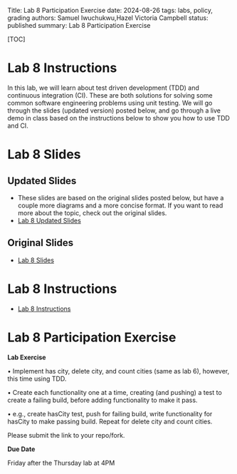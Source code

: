 Title: Lab 8 Participation Exercise
date: 2024-08-26
tags: labs, policy, grading
authors: Samuel Iwuchukwu,Hazel Victoria Campbell
status: published
summary: Lab 8 Participation Exercise

[TOC]

# Lab 8 Instructions

In this lab, we will learn about test driven development (TDD) and continuous integration (CI). These are both solutions for solving some common software engineering problems using unit testing. We will go through the slides (updated version) posted below, and go through a live demo in class based on the instructions below to show you how to use TDD and CI.

# Lab 8 Slides 

## Updated Slides

- These slides are based on the original slides posted below, but have a couple more diagrams and a more concise format. If you want to read more about the topic, check out the original slides.
- [Lab 8 Updated Slides]({attach}/labs/slides/Lab_8_Updated_Slides_Fall_2024.pptx)

## Original Slides

* [Lab 8 Slides]({attach}/labs/slides/Lab8_Slides.pdf)

# Lab 8 Instructions

* [Lab 8 Instructions]({attach}/labs/slides/Lab8_Instructions.pdf)

# Lab 8 Participation Exercise

**Lab Exercise**

• Implement has city, delete city, and count cities (same as lab 6), however, this time using TDD.

• Create each functionality one at a time, creating (and pushing) a test to create a failing build, before adding functionality to make it pass.

• e.g., create hasCity test, push for failing build, write functionality for hasCity to make passing build. Repeat for delete city and count cities.

Please submit the link to your repo/fork.

**Due Date**

Friday after the Thursday lab at 4PM